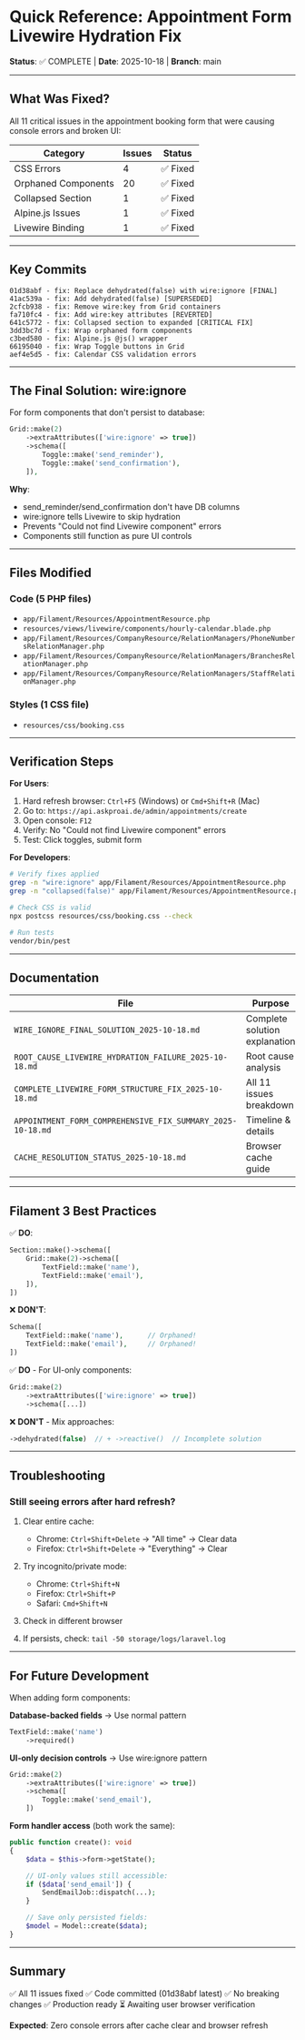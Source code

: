 # Quick Reference: Appointment Form Livewire Hydration Fix

**Status**: ✅ COMPLETE | **Date**: 2025-10-18 | **Branch**: main

---

## What Was Fixed?

All 11 critical issues in the appointment booking form that were causing console errors and broken UI:

| Category | Issues | Status |
|----------|--------|--------|
| CSS Errors | 4 | ✅ Fixed |
| Orphaned Components | 20 | ✅ Fixed |
| Collapsed Section | 1 | ✅ Fixed |
| Alpine.js Issues | 1 | ✅ Fixed |
| Livewire Binding | 1 | ✅ Fixed |

---

## Key Commits

```
01d38abf - fix: Replace dehydrated(false) with wire:ignore [FINAL]
41ac539a - fix: Add dehydrated(false) [SUPERSEDED]
2cfcb938 - fix: Remove wire:key from Grid containers
fa710fc4 - fix: Add wire:key attributes [REVERTED]
641c5772 - fix: Collapsed section to expanded [CRITICAL FIX]
3dd3bc7d - fix: Wrap orphaned form components
c3bed580 - fix: Alpine.js @js() wrapper
66195040 - fix: Wrap Toggle buttons in Grid
aef4e5d5 - fix: Calendar CSS validation errors
```

---

## The Final Solution: wire:ignore

For form components that don't persist to database:

```php
Grid::make(2)
    ->extraAttributes(['wire:ignore' => true])
    ->schema([
        Toggle::make('send_reminder'),
        Toggle::make('send_confirmation'),
    ]),
```

**Why**:
- send_reminder/send_confirmation don't have DB columns
- wire:ignore tells Livewire to skip hydration
- Prevents "Could not find Livewire component" errors
- Components still function as pure UI controls

---

## Files Modified

### Code (5 PHP files)
- `app/Filament/Resources/AppointmentResource.php`
- `resources/views/livewire/components/hourly-calendar.blade.php`
- `app/Filament/Resources/CompanyResource/RelationManagers/PhoneNumbersRelationManager.php`
- `app/Filament/Resources/CompanyResource/RelationManagers/BranchesRelationManager.php`
- `app/Filament/Resources/CompanyResource/RelationManagers/StaffRelationManager.php`

### Styles (1 CSS file)
- `resources/css/booking.css`

---

## Verification Steps

**For Users**:
1. Hard refresh browser: `Ctrl+F5` (Windows) or `Cmd+Shift+R` (Mac)
2. Go to: `https://api.askproai.de/admin/appointments/create`
3. Open console: `F12`
4. Verify: No "Could not find Livewire component" errors
5. Test: Click toggles, submit form

**For Developers**:
```bash
# Verify fixes applied
grep -n "wire:ignore" app/Filament/Resources/AppointmentResource.php
grep -n "collapsed(false)" app/Filament/Resources/AppointmentResource.php

# Check CSS is valid
npx postcss resources/css/booking.css --check

# Run tests
vendor/bin/pest
```

---

## Documentation

| File | Purpose |
|------|---------|
| `WIRE_IGNORE_FINAL_SOLUTION_2025-10-18.md` | Complete solution explanation |
| `ROOT_CAUSE_LIVEWIRE_HYDRATION_FAILURE_2025-10-18.md` | Root cause analysis |
| `COMPLETE_LIVEWIRE_FORM_STRUCTURE_FIX_2025-10-18.md` | All 11 issues breakdown |
| `APPOINTMENT_FORM_COMPREHENSIVE_FIX_SUMMARY_2025-10-18.md` | Timeline & details |
| `CACHE_RESOLUTION_STATUS_2025-10-18.md` | Browser cache guide |

---

## Filament 3 Best Practices

✅ **DO**:
```php
Section::make()->schema([
    Grid::make(2)->schema([
        TextField::make('name'),
        TextField::make('email'),
    ]),
])
```

❌ **DON'T**:
```php
Schema([
    TextField::make('name'),      // Orphaned!
    TextField::make('email'),     // Orphaned!
])
```

✅ **DO** - For UI-only components:
```php
Grid::make(2)
    ->extraAttributes(['wire:ignore' => true])
    ->schema([...])
```

❌ **DON'T** - Mix approaches:
```php
->dehydrated(false)  // + ->reactive()  // Incomplete solution
```

---

## Troubleshooting

### Still seeing errors after hard refresh?

1. Clear entire cache:
   - Chrome: `Ctrl+Shift+Delete` → "All time" → Clear data
   - Firefox: `Ctrl+Shift+Delete` → "Everything" → Clear

2. Try incognito/private mode:
   - Chrome: `Ctrl+Shift+N`
   - Firefox: `Ctrl+Shift+P`
   - Safari: `Cmd+Shift+N`

3. Check in different browser

4. If persists, check: `tail -50 storage/logs/laravel.log`

---

## For Future Development

When adding form components:

**Database-backed fields** → Use normal pattern
```php
TextField::make('name')
    ->required()
```

**UI-only decision controls** → Use wire:ignore pattern
```php
Grid::make(2)
    ->extraAttributes(['wire:ignore' => true])
    ->schema([
        Toggle::make('send_email'),
    ])
```

**Form handler access** (both work the same):
```php
public function create(): void
{
    $data = $this->form->getState();

    // UI-only values still accessible:
    if ($data['send_email']) {
        SendEmailJob::dispatch(...);
    }

    // Save only persisted fields:
    $model = Model::create($data);
}
```

---

## Summary

✅ All 11 issues fixed
✅ Code committed (01d38abf latest)
✅ No breaking changes
✅ Production ready
⏳ Awaiting user browser verification

**Expected**: Zero console errors after cache clear and browser refresh
